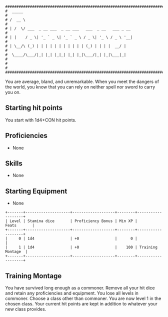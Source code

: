 ```
################################################################################
#  _____                                                                       #
# /  __ \                                                                      #
# | /  \/ ___  _ __ ___  _ __ ___   ___  _ __   ___ _ __                       #
# | |    / _ \| '_ ` _ \| '_ ` _ \ / _ \| '_ \ / _ \ '__|                      #
# | \__/\ (_) | | | | | | | | | | | (_) | | | |  __/ |                         #
#  \____/\___/|_| |_| |_|_| |_| |_|\___/|_| |_|\___|_|                         #
#                                                                              #
################################################################################
```
You are average, bland, and unremarkable. When you meet the dangers of the
world, you know that you can rely on neither spell nor sword to carry you on.

## Starting hit points
You start with 1d4+CON hit points.

## Proficiencies
- None

## Skills
- None

## Starting Equipment
- None

```
+-------+--------------------+-------------------+--------+-------------------+
| Level | Stamina dice       | Proficiency Bonus | Min XP |       Feats       |
+-------+--------------------+-------------------+--------+-------------------+
|     0 | 1d4                | +0                |      0 |                   |
|     1 | 1d4                | +0                |    100 | Training Montage  |
+-------+--------------------+-------------------+--------+-------------------+
```

## Training Montage
You have survived long enough as a commoner. Remove all your hit dice and retain
any proficiencies and equipment. You lose all levels in commoner. Choose a class
other than commoner. You are now level 1 in the chosen class. Your current
hit points are kept in addition to whatever your new class provides.